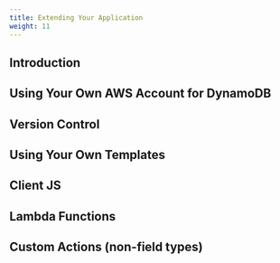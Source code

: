 ```yaml
---
title: Extending Your Application
weight: 11
---
```


## Introduction
## Using Your Own AWS Account for DynamoDB
## Version Control
## Using Your Own Templates
## Client JS
## Lambda Functions
## Custom Actions (non-field types)